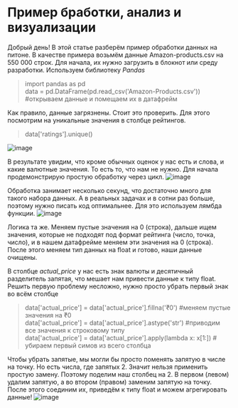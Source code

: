 # Пример бработки, анализ и визуализации

Добрый день! В этой статье разберём пример обработки данных на питоне. В качестве примера возьмём данные Amazon-products.csv на 550 000 строк.
  Для начала, их нужно загрузить в блокнот или среду разработки.
Используем библиотеку _Pandas_
> import pandas as pd \
data = pd.DataFrame(pd.read_csv('Amazon-Products.csv')) #открываем данные и помещаем их в датафрейм

Как правило, данные загрязнены. Стоит это проверить. Для этого посмотрим на уникальные значения в столбце рейтингов.
>data['ratings'].unique()

![image](https://github.com/Analyst-Vadim/Python/assets/85847435/60458647-47a8-4d7d-8cf9-39563e9976af)

В результате увидим, что кроме обычных оценок у нас есть и слова, и какие валютные значения. То есть то, что нам не нужно.
Для начала продемонстрирую простую обработку через цикл.
![image](https://github.com/Analyst-Vadim/Python/assets/85847435/e8f0b20a-ad39-4ab5-9ebc-fa5abc0494d6)

Обработка занимает несколько секунд, что достаточно много для такого набора данных. А в реальных задачах и в сотни раз больше, поэтому нужно писать код оптимальнее. Для это используем лямбда функции.
![image](https://github.com/Analyst-Vadim/SQL-Examples/assets/85847435/4ae78816-8514-44d7-8b1e-4090ac4aa331)

Логика та же. Меняем пустые значения на 0 (строка), дальше ищем значения, которые не подходят под формат рейтинга (число, точка, число), и в нашем датафрейме меняем эти значения на 0 (строка). После этого меняем тип данных на float и готово, наши данные очищены.

В столбце _actual_price_ у нас есть знак валюты и десятичный разделитель запятая, что мешает нам привести данные к типу float.
Решить первую проблему несложно, нужно просто убрать первый знак во всём столбце

>data['actual_price'] = data['actual_price'].fillna('₹0')  #меняем пустые значения на ₹0\
data['actual_price'] = data['actual_price'].astype('str')  #приводим все значения к строковому типу\
data['actual_price'] = data['actual_price'].apply(lambda x: x[1:]) # убираем первый симов из всего столбца

Чтобы убрать запятые, мы могли бы просто поменять запятую в числе на точку. Но есть числа, где запятых 2. Значит нельзя применить простую замену.
Поэтому поделим наш столбец на 2. В первом (левом) удалим запятую, а во втором (правом) заменим запятую на точку. 
После этого соединим их, приведём к типу float и можем агрегировать данные!
![image](https://github.com/Analyst-Vadim/SQL-Examples/assets/85847435/9aaee694-0761-40bd-8367-6edc6bdec73e)
